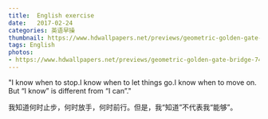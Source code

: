 ```yaml
---
title:  English exercise
date:   2017-02-24
categories: 英语早操
thumbnail: https://www.hdwallpapers.net/previews/geometric-golden-gate-bridge-744.jpg
tags: English
photos:
- https://www.hdwallpapers.net/previews/geometric-golden-gate-bridge-744.jpg
---
```


"I know when to stop.I know when to let things go.I know when to move on. But “I know” is different from “I can”."
<p>我知道何时止步，何时放手，何时前行。但是，我“知道”不代表我“能够”。</p>
